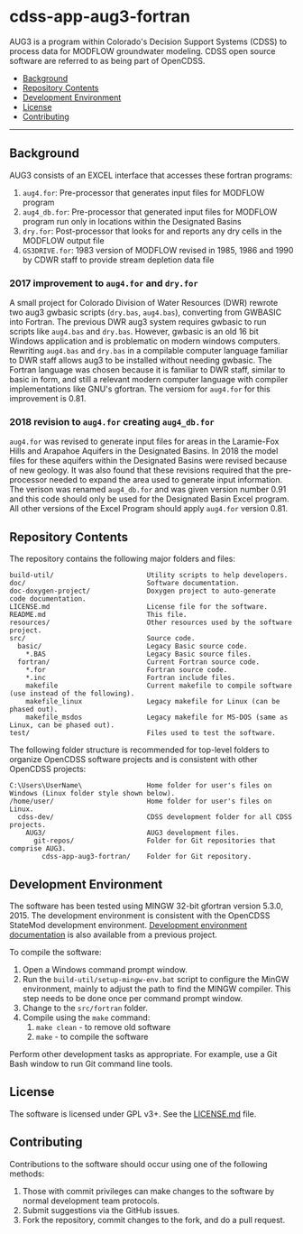 # cdss-app-aug3-fortran

AUG3 is a program within Colorado's Decision Support Systems (CDSS) to process data for MODFLOW groundwater modeling.
CDSS open source software are referred to as being part of OpenCDSS.

* [Background](#background)
* [Repository Contents](#repository-contents)
* [Development Environment](#development-environment)
* [License](#license)
* [Contributing](#contributing)

-----------

## Background ## 

AUG3 consists of an EXCEL interface that accesses these fortran programs:

1. `aug4.for`:  Pre-processor that generates input files for MODFLOW program
2. `aug4_db.for`:  Pre-processor that generated input files for MODFLOW program run only in locations within the Designated Basins 
3. `dry.for`: Post-processor that looks for and reports any dry cells in the MODFLOW output file
4. `GS3DRIVE.for`: 1983 version of MODFLOW revised in 1985, 1986 and 1990 by CDWR staff to provide stream depletion data file

### 2017 improvement to `aug4.for` and `dry.for`

A small project for Colorado Division of Water Resources (DWR) rewrote two aug3 gwbasic scripts (`dry.bas`, `aug4.bas`), converting from GWBASIC into Fortran.
The previous DWR aug3 system requires gwbasic to run scripts like `aug4.bas` and `dry.bas`.
However, gwbasic is an old 16 bit Windows application and is problematic on modern windows computers.
Rewriting `aug4.bas` and `dry.bas` in a compilable computer language familiar to DWR staff allows aug3 to be installed without needing gwbasic.
The Fortran language was chosen because it is familiar to DWR staff,
similar to basic in form, and still a relevant modern computer language with compiler implementations like GNU's gfortran.
The versiom for `aug4.for` for this improvement is 0.81.

### 2018 revision to `aug4.for` creating `aug4_db.for`

`aug4.for` was revised to generate input files for areas in the Laramie-Fox Hills and Arapahoe Aquifers in the Designated Basins.
In 2018 the model files for these aquifers within the Designated Basins were revised because of new geology.
It was also found that these revisions required that the pre-processor needed to expand the area used to generate input information.
The verison was renamed `aug4_db.for` and was given version number 0.91 and this code should only be used for the Designated Basin Excel program.
All other versions of the Excel Program should apply `aug4.for` version 0.81.

## Repository Contents

The repository contains the following major folders and files:

```
build-util/                       Utility scripts to help developers.
doc/                              Software documentation.
doc-doxygen-project/              Doxygen project to auto-generate code documentation.
LICENSE.md                        License file for the software.
README.md                         This file.
resources/                        Other resources used by the software project.
src/                              Source code.
  basic/                          Legacy Basic source code.
    *.BAS                         Legacy Basic source files.
  fortran/                        Current Fortran source code.
    *.for                         Fortran source code.
    *.inc                         Fortran include files.
    makefile                      Current makefile to compile software (use instead of the following).
    makefile_linux                Legacy makefile for Linux (can be phased out).
    makefile_msdos                Legacy makefile for MS-DOS (same as Linux, can be phased out).
test/                             Files used to test the software.
```

The following folder structure is recommended for top-level folders to organize OpenCDSS software projects
and is consistent with other OpenCDSS projects:

```
C:\Users\UserName\                Home folder for user's files on Windows (Linux folder style shown below).
/home/user/                       Home folder for user's files on Linux.
  cdss-dev/                       CDSS development folder for all CDSS projects.
    AUG3/                         AUG3 development files.
      git-repos/                  Folder for Git repositories that comprise AUG3.
        cdss-app-aug3-fortran/    Folder for Git repository.

```

## Development Environment

The software has been tested using MINGW 32-bit gfortran version 5.3.0, 2015.
The development environment is consistent with the OpenCDSS StateMod development environment.
[Development environment documentation](doc/Ref10_MinGW2017.pdf) is also available from a previous project.

To compile the software:

1. Open a Windows command prompt window.
2. Run the `build-util/setup-mingw-env.bat` script to configure the MinGW environment,
mainly to adjust the path to find the MINGW compiler.
This step needs to be done once per command prompt window.
3. Change to the `src/fortran` folder.
4. Compile using the `make` command:
   1. `make clean` - to remove old software
   2. `make` - to compile the software

Perform other development tasks as appropriate.
For example, use a Git Bash window to run Git command line tools.

## License

The software is licensed under GPL v3+.  See the [LICENSE.md](LICENSE.md) file.

## Contributing

Contributions to the software should occur using one of the following methods:

1. Those with commit privileges can make changes to the software by normal development team protocols.
2. Submit suggestions via the GitHub issues.
3. Fork the repository, commit changes to the fork, and do a pull request.
